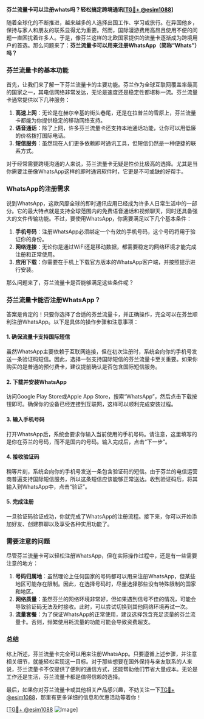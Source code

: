 **芬兰流量卡可以注册whats吗？轻松搞定跨境通讯[[TG💪+ @esim1088](https://t.me/s/esim1088)]**

随着全球化的不断推进，越来越多的人选择出国工作、学习或旅行。在异国他乡，保持与家人和朋友的联系显得尤为重要。然而，国际漫游费用高昂且使用不便的问题一直困扰着许多人。于是，像芬兰这样的北欧国家提供的流量卡逐渐成为跨境用户的首选。那么问题来了：**芬兰流量卡可以用来注册WhatsApp（简称“Whats”）吗？**

### 芬兰流量卡的基本功能

首先，让我们来了解一下芬兰流量卡的主要功能。芬兰作为全球互联网覆盖率最高的国家之一，其电信网络非常发达，无论是速度还是稳定性都堪称一流。芬兰流量卡通常提供以下几种服务：

1. **高速上网**：无论是在赫尔辛基的街头巷尾，还是在拉普兰的雪原上，芬兰流量卡都能为你提供稳定的移动网络支持。
2. **语音通话**：除了上网，许多芬兰流量卡还支持本地通话功能，让你可以用低廉的价格拨打国际电话。
3. **短信服务**：虽然现在人们更多依赖即时通讯工具，但短信仍然是一种便捷的联系方式。

对于经常需要跨境沟通的人来说，芬兰流量卡无疑是性价比极高的选择。尤其是当你需要注册像WhatsApp这样的即时通讯软件时，它更是不可或缺的好帮手。

### WhatsApp的注册需求

说到WhatsApp，这款风靡全球的即时通讯应用已经成为许多人日常生活中的一部分。它的最大特点就是支持全球范围内的免费语音通话和视频聊天，同时还具备强大的文件传输功能。不过，要使用WhatsApp，你需要满足以下几个基本条件：

1. **手机号码**：注册WhatsApp必须绑定一个有效的手机号码，这个号码将用于验证你的身份。
2. **网络连接**：无论你是通过WiFi还是移动数据，都需要稳定的网络环境才能完成注册和正常使用。
3. **应用下载**：你需要在手机上下载官方版本的WhatsApp客户端，并按照提示进行安装。

那么问题来了，芬兰流量卡是否能够满足这些条件呢？

### 芬兰流量卡能否注册WhatsApp？

答案是肯定的！只要你选择了合适的芬兰流量卡，并正确操作，完全可以在芬兰顺利注册WhatsApp。以下是具体的操作步骤和注意事项：

#### 1. 确保流量卡支持国际短信
虽然WhatsApp主要依赖于互联网连接，但在初次注册时，系统会向你的手机号发送一条验证码短信。因此，选择一张支持国际短信的芬兰流量卡至关重要。如果你购买的是普通的预付费卡，建议提前确认是否包含国际短信服务。

#### 2. 下载并安装WhatsApp
访问Google Play Store或Apple App Store，搜索“WhatsApp”，然后点击下载按钮即可。确保你的设备已经连接到互联网，这样可以顺利完成安装过程。

#### 3. 输入手机号码
打开WhatsApp后，系统会要求你输入当前使用的手机号码。请注意，这里填写的是你在芬兰的号码，而不是国内的号码。输入完成后，点击“下一步”。

#### 4. 接收验证码
稍等片刻，系统会向你的手机号发送一条包含验证码的短信。由于芬兰的电信运营商普遍支持国际短信服务，所以这条短信应该能够正常送达。收到验证码后，将其输入到WhatsApp中，点击“验证”。

#### 5. 完成注册
一旦验证码验证成功，你就完成了WhatsApp的注册流程。接下来，你可以开始添加好友、创建群聊以及享受各种实用功能了。

### 需要注意的问题

尽管芬兰流量卡可以轻松注册WhatsApp，但在实际操作过程中，还是有一些需要注意的地方：

1. **号码归属地**：虽然理论上任何国家的号码都可以用来注册WhatsApp，但某些地区可能存在限制。因此，在选择号码时，尽量选择那些没有特殊限制的国家和地区。
2. **网络质量**：虽然芬兰的网络环境非常好，但如果遇到信号不佳的情况，可能会导致验证码无法及时接收。此时，可以尝试切换到其他网络环境再试一次。
3. **流量套餐**：为了保证WhatsApp的正常使用，建议选择包含充足流量的芬兰流量卡。否则，频繁使用耗流量的功能可能会导致资费超支。

### 总结

综上所述，芬兰流量卡完全可以用来注册WhatsApp。只要遵循上述步骤，并注意相关细节，就能轻松实现这一目标。对于那些想要在国外保持与亲友联系的人来说，芬兰流量卡不仅提供了便利的通信方式，还能帮助他们节省大量成本。无论是工作还是生活，芬兰流量卡都是值得信赖的选择。

最后，如果你对芬兰流量卡或其他相关产品感兴趣，不妨关注一下[TG💪+ @esim1088](https://t.me/s/esim1088)，那里有更多详细的信息和优惠活动等着你！

[[TG💪+ @esim1088](https://t.me/s/esim1088) ![Image](https://i.postimg.cc/4NQfJmqS/Snipaste-2025-05-13-00-14-12.png)]